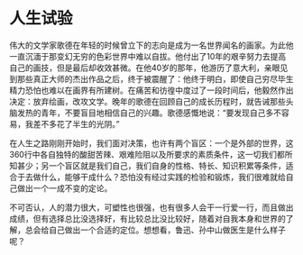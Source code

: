 # 人生试验

伟大的文学家歌德在年轻的时候曾立下的志向是成为一名世界闻名的画家。为此他一直沉湎于那变幻无穷的色彩世界中难以自拔。他付出了10年的艰辛努力去提高自己的画技，但是最后却收效甚微。在他40岁的那年，他游历了意大利，亲眼见到那些真正大师的杰出作品之后，终于被震醒了：他终于明白，即使自己穷尽毕生精力恐怕也难以在画界有所建树。在痛苦和彷徨中度过了一段时间后，他毅然作出决定：放弃绘画，改攻文学。晚年的歌德在回顾自己的成长历程时，就告诫那些头脑发热的青年，不要盲目地相信自己的兴趣。歌德感慨地说：“要发现自己多不容易，我差不多花了半生的光阴。” 

在人生之路刚刚开始时，我们面对决策，也许有两个盲区：一个是外部的世界，这360行中各自独特的酸甜苦辣、艰难险阻以及所要求的素质条件，这一切我们都所知甚少；另一个盲区就是我们自己，我们自身的性格、特长、知识积累等条件，适合于去做什么，能够干成什么？恐怕没有经过实践的检验和锻炼，我们很难就给自己做出一个一成不变的定论。 

不可否认，人的潜力很大，可塑性也很强，也有很多人会干一行爱一行，而且做出成绩，但有选择总比没选择好，有比较总比没比较好，随着对自我本身和世界的了解，总会给自己做出一个合适的定位。想想看，鲁迅、孙中山做医生是什么样子呢？
 